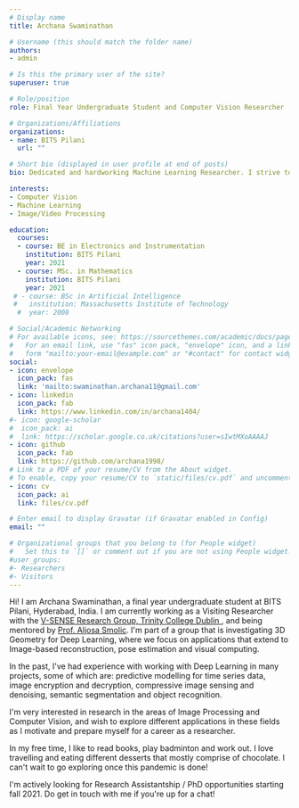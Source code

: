 ```yaml
---
# Display name
title: Archana Swaminathan

# Username (this should match the folder name)
authors:
- admin

# Is this the primary user of the site?
superuser: true

# Role/position
role: Final Year Undergraduate Student and Computer Vision Researcher

# Organizations/Affiliations
organizations:
- name: BITS Pilani
  url: ""

# Short bio (displayed in user profile at end of posts)
bio: Dedicated and hardworking Machine Learning Researcher. I strive to learn something new every day.

interests:
- Computer Vision
- Machine Learning
- Image/Video Processing

education:
  courses:
  - course: BE in Electronics and Instrumentation
    institution: BITS Pilani
    year: 2021
  - course: MSc. in Mathematics
    institution: BITS Pilani
    year: 2021
 # - course: BSc in Artificial Intelligence
 #   institution: Massachusetts Institute of Technology
  #  year: 2008

# Social/Academic Networking
# For available icons, see: https://sourcethemes.com/academic/docs/page-builder/#icons
#   For an email link, use "fas" icon pack, "envelope" icon, and a link in the
#   form "mailto:your-email@example.com" or "#contact" for contact widget.
social:
- icon: envelope
  icon_pack: fas
  link: 'mailto:swaminathan.archana11@gmail.com'  
- icon: linkedin
  icon_pack: fab
  link: https://www.linkedin.com/in/archana1404/
#- icon: google-scholar
#  icon_pack: ai
#  link: https://scholar.google.co.uk/citations?user=sIwtMXoAAAAJ
- icon: github
  icon_pack: fab
  link: https://github.com/archana1998/
# Link to a PDF of your resume/CV from the About widget.
# To enable, copy your resume/CV to `static/files/cv.pdf` and uncomment the lines below.
- icon: cv
  icon_pack: ai
  link: files/cv.pdf

# Enter email to display Gravatar (if Gravatar enabled in Config)
email: ""

# Organizational groups that you belong to (for People widget)
#   Set this to `[]` or comment out if you are not using People widget.
#user_groups:
#- Researchers
#- Visitors
---
```


Hi! I am Archana Swaminathan, a final year undergraduate student at BITS Pilani, Hyderabad, India. I am currently working as a Visiting Researcher with the <a href ="https://v-sense.scss.tcd.ie/"> V-SENSE Research Group, Trinity College Dublin </a>, and being mentored by <a href = "https://v-sense.scss.tcd.ie/?profile=prof-aljosa-smolic"> Prof. Aljosa Smolic</a>.
I'm part of a group that is investigating 3D Geometry for Deep Learning, where we focus on applications that extend to Image-based reconstruction, pose estimation and visual computing.  

In the past, I've had experience with working with Deep Learning in many projects, some of which are: predictive modelling for time series data, image encryption and decryption, compressive image sensing and denoising, semantic segmentation and object recognition. 

I'm very interested in research in the areas of Image Processing and Computer Vision, and wish to explore different applications in these fields as I motivate and prepare myself for a career as a researcher.

In my free time, I like to read books, play badminton and work out. I love travelling and eating different desserts that mostly comprise of chocolate. I can't wait to go exploring once this pandemic is done! 

I'm actively looking for Research Assistantship / PhD opportunities starting fall 2021. Do get in touch with me if you're up for a chat!



